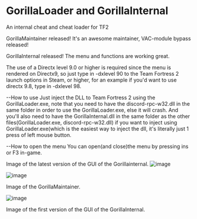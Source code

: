 # GorillaLoader and GorillaInternal
An internal cheat and cheat loader for TF2


GorillaMaintainer released! It's an awesome maintainer, VAC-module bypass released!

GorillaInternal released! The menu and functions are working great.

The use of a Directx level 9.0 or higher is required since the menu is rendered on Directx9, so just type in -dxlevel 90 to the Team Fortress 2 launch options in Steam,
or higher, for an example if you'd want to use directx 9.8, type in -dxlevel 98.

--How to use
Just inject the DLL to Team Fortress 2 using the GorillaLoader.exe, note that you need to have the discord-rpc-w32.dll in the same folder in order to use the GorillaLoader.exe, else it will crash. And you'll also need to have the GorillaInternal.dll in the same folder as the other files(GorillaLoader.exe, discord-rpc-w32.dll) if you want to inject using GorillaLoader.exe(which is the easiest way to inject the dll, it's literally just 1 press of left mouse button.

--How to open the menu
You can open(and close)the menu by pressing ins or F3 in-game.

Image of the latest version of the GUI of the Gorillainternal.
![image](https://github.com/FUFUGUA/GorillaLoader/assets/97225465/232a9c9e-9e3a-4913-b6ee-c4a0f7c3d6be)




![image](https://github.com/FUFUGUA/GorillaLoader/assets/97225465/5cb060ea-8d5f-43ef-a0ac-eddc32bd3790)



Image of the GorillaMaintainer.

![image](https://github.com/FUFUGUA/GorillaLoader/assets/97225465/d60ede75-e914-4168-8a29-94fb1f71b02d)

Image of the first version of the GUI of the GorillaInternal.






